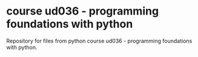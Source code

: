 # course ud036 - programming foundations with python
Repository for files from python course ud036 - programming foundations with python.
